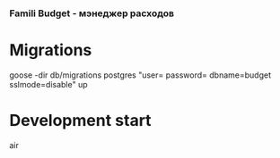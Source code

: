 ### Famili Budget - мэнеджер расходов

# Migrations
goose -dir db/migrations postgres "user= password= dbname=budget sslmode=disable" up

# Development start
air